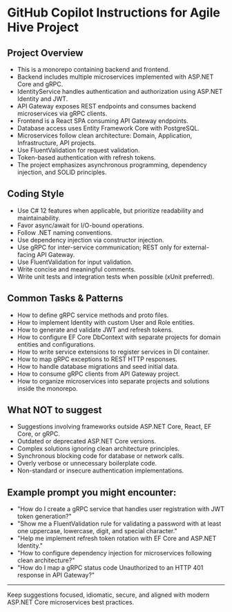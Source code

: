﻿# GitHub Copilot Instructions for Agile Hive Project

## Project Overview
- This is a monorepo containing backend and frontend.
- Backend includes multiple microservices implemented with ASP.NET Core and gRPC.
- IdentityService handles authentication and authorization using ASP.NET Identity and JWT.
- API Gateway exposes REST endpoints and consumes backend microservices via gRPC clients.
- Frontend is a React SPA consuming API Gateway endpoints.
- Database access uses Entity Framework Core with PostgreSQL.
- Microservices follow clean architecture: Domain, Application, Infrastructure, API projects.
- Use FluentValidation for request validation.
- Token-based authentication with refresh tokens.
- The project emphasizes asynchronous programming, dependency injection, and SOLID principles.

## Coding Style
- Use C# 12 features when applicable, but prioritize readability and maintainability.
- Favor async/await for I/O-bound operations.
- Follow .NET naming conventions.
- Use dependency injection via constructor injection.
- Use gRPC for inter-service communication; REST only for external-facing API Gateway.
- Use FluentValidation for input validation.
- Write concise and meaningful comments.
- Write unit tests and integration tests when possible (xUnit preferred).

## Common Tasks & Patterns
- How to define gRPC service methods and proto files.
- How to implement Identity with custom User and Role entities.
- How to generate and validate JWT and refresh tokens.
- How to configure EF Core DbContext with separate projects for domain entities and configurations.
- How to write service extensions to register services in DI container.
- How to map gRPC exceptions to REST HTTP responses.
- How to handle database migrations and seed initial data.
- How to consume gRPC clients from API Gateway project.
- How to organize microservices into separate projects and solutions inside the monorepo.

## What NOT to suggest
- Suggestions involving frameworks outside ASP.NET Core, React, EF Core, or gRPC.
- Outdated or deprecated ASP.NET Core versions.
- Complex solutions ignoring clean architecture principles.
- Synchronous blocking code for database or network calls.
- Overly verbose or unnecessary boilerplate code.
- Non-standard or insecure authentication implementations.

## Example prompt you might encounter:
- "How do I create a gRPC service that handles user registration with JWT token generation?"
- "Show me a FluentValidation rule for validating a password with at least one uppercase, lowercase, digit, and special character."
- "Help me implement refresh token rotation with EF Core and ASP.NET Identity."
- "How to configure dependency injection for microservices following clean architecture?"
- "How do I map a gRPC status code Unauthorized to an HTTP 401 response in API Gateway?"

---

Keep suggestions focused, idiomatic, secure, and aligned with modern ASP.NET Core microservices best practices.
